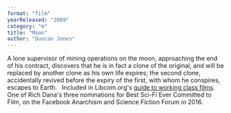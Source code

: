 ```yaml
---
format: "film"
yearReleased: "2009"
category: "m"
title: "Moon"
author: "Duncan Jones"
---
```

A lone supervisor of mining operations on the moon,  approaching the end of his contract, discovers that he is in fact a clone of the  original, and will be replaced by another clone as his own life expires; the  second clone, accidentally revived before the expiry of the first, with whom he  conspires, escapes to Earth.
 
Included in Libcom.org's <a href="https://libcom.org/library/working-class-cinema-video-guide">guide to  working class films</a>.
 
One of Rich Dana's three nominations for Best Sci-Fi Ever  Committed to Film, on the Facebook Anarchism and Science Fiction Forum in 2016.
 
 